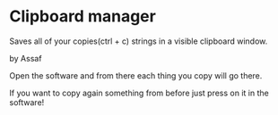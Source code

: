 # Clipboard manager
 Saves all of your copies(ctrl + c) strings in a visible clipboard window.

 by Assaf

 Open the software and from there each thing you copy will go there.

 If you want to copy again something from before just press on it in the software!